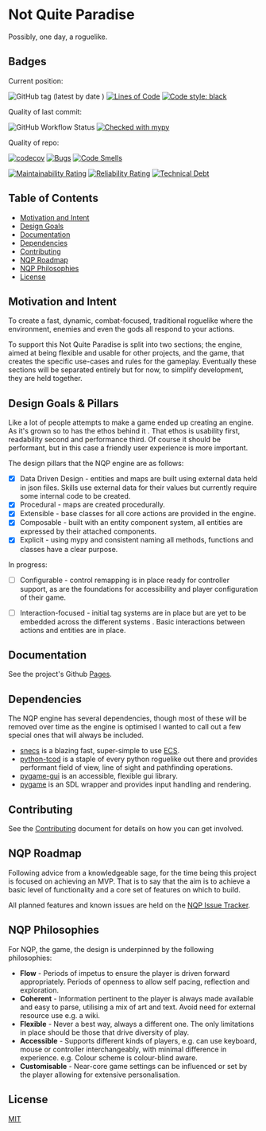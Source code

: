 
# Not Quite Paradise
Possibly, one day, a roguelike.

## Badges
Current position:

![GitHub tag (latest by date
  )](https://img.shields.io/github/v/tag/Snayff/notquiteparadise?label=version)
 [![Lines of Code](https://sonarcloud.io/api/project_badges/measure?project=Snayff_notquiteparadise&metric=ncloc)](https://sonarcloud.io/dashboard?id=Snayff_notquiteparadise)
 [![Code style: black](https://img.shields.io/badge/code%20style-black-000000.svg)](https://github.com/psf/black)

Quality of last commit:  

 ![GitHub
 Workflow Status](https://img.shields.io/github/workflow/status/Snayff/notquiteparadise/Not%20Quite%20Paradise) 
 [![Checked with mypy](http://www.mypy-lang.org/static/mypy_badge.svg)](http://mypy-lang.org/)
 
 
 Quality of repo:
 
[![codecov](https://codecov.io/gh/Snayff/notquiteparadise/branch/develop/graph/badge.svg?token=RDFQIMW3OC)](https://codecov.io/gh/Snayff/notquiteparadise/)
 [![Bugs](https://sonarcloud.io/api/project_badges/measure?project=Snayff_notquiteparadise&metric=bugs)](https://sonarcloud.io/dashboard?id=Snayff_notquiteparadise)
 [![Code Smells](https://sonarcloud.io/api/project_badges/measure?project=Snayff_notquiteparadise&metric=code_smells)](https://sonarcloud.io/dashboard?id=Snayff_notquiteparadise)
 
 [![Maintainability Rating](https://sonarcloud.io/api/project_badges/measure?project=Snayff_notquiteparadise&metric=sqale_rating)](https://sonarcloud.io/dashboard?id=Snayff_notquiteparadise)
 [![Reliability Rating](https://sonarcloud.io/api/project_badges/measure?project=Snayff_notquiteparadise&metric=reliability_rating)](https://sonarcloud.io/dashboard?id=Snayff_notquiteparadise)
  [![Technical Debt](https://sonarcloud.io/api/project_badges/measure?project=Snayff_notquiteparadise&metric=sqale_index)](https://sonarcloud.io/dashboard?id=Snayff_notquiteparadise)
  



## Table of Contents
- [Motivation and Intent](#motivation-and-intent)
- [Design Goals](#design-goals-&-pillars)
- [Documentation](#documentation)
- [Dependencies](#dependencies)
- [Contributing](#contributing)
- [NQP Roadmap](#nqp-roadmap)
- [NQP Philosophies](#nqp-philosophies)
- [License](#license)

## Motivation and Intent
To create a fast, dynamic, combat-focused, traditional roguelike where the environment, enemies and even the
 gods all respond to your actions. 
 
 To support this Not Quite Paradise is split into two sections; the engine, aimed at
  being flexible and usable for other projects, and the game, that creates the specific use-cases and rules for the
   gameplay. Eventually these sections will be separated entirely but for now, to simplify development, they are held
    together.

## Design Goals & Pillars
Like a lot of people attempts to make a game ended up creating an engine. As it's grown so to has the ethos behind it
. That ethos is usability first, readability second and performance third. Of course it should be performant, but in
 this case a friendly user experience is more important.   

The design pillars that the NQP engine are as follows:
* [x] Data Driven Design - entities and maps are built using external data held in json files. Skills use external
 data for their values but currently require some internal code to be created. 
* [x] Procedural -  maps are created procedurally.
* [x] Extensible - base classes for all core actions are provided in the engine.
* [x] Composable - built with an entity component system, all entities are expressed by their attached components.
* [x] Explicit - using mypy and consistent naming all methods, functions and classes have a clear purpose.

In progress:
* [ ] Configurable - control remapping is in place ready for controller support, as are the foundations for
 accessibility and player configuration of their game. 
* [ ] Interaction-focused - initial tag systems are in place but are yet to be embedded across the different systems
. Basic interactions between actions and entities are in place.   
 

## Documentation
See the project's Github [Pages].

[Pages]: https://snayff.github.io/notquiteparadise/

## Dependencies
The NQP engine has several dependencies, though most of these will be removed over time as the engine is optimised I
 wanted to call out a few special ones that will always be included.
 
 * [snecs] is a blazing fast, super-simple to use [ECS].
 * [python-tcod] is a staple of every python roguelike out there and provides performant field of view, line of sight
  and
  pathfinding operations.
 * [pygame-gui] is an accessible, flexible gui library.
 * [pygame] is an SDL wrapper and provides input handling and rendering.
 
 [snecs]: https://snecs.slavfox.space/
 [ECS]: https://snecs.slavfox.space/ecs/
 [python-tcod]: https://python-tcod.readthedocs.io/en/latest/index.html
 [pygame-gui]: https://pygame-gui.readthedocs.io/en/latest/index.html
 [pygame]: https://www.pygame.org/docs/
 

## Contributing
See the [Contributing] document for details on how you can get involved.

[Contributing]: CONTRIBUTING.md

## NQP Roadmap
Following advice from a knowledgeable sage, for the time being this project is focused on achieving an MVP. That is
 to say that the aim is to achieve a basic level of functionality and a core set of features on which to build.

All planned features and known issues are held on the [NQP Issue Tracker]. 

[NQP Issue Tracker]: https://nqp.myjetbrains.com/youtrack/issues

## NQP Philosophies 
For NQP, the game, the design is underpinned by the following philosophies:
* **Flow** - Periods of impetus to ensure the player is driven forward appropriately. Periods of openness to allow self
 pacing, reflection and exploration.
* **Coherent** - Information pertinent to the player is always made available and easy to parse, utilising a mix of
 art and text. Avoid need for external resource use e.g. a wiki.
* **Flexible**  - Never a best way, always a different one. The only limitations in place should be those that drive
 diversity of play.
* **Accessible** - Supports different kinds of players, e.g. can use keyboard, mouse or controller interchangeably, with
 minimal
 difference in experience. e.g. Colour scheme is colour-blind aware.
* **Customisable** - Near-core game settings can be influenced or set by the player allowing for extensive
 personalisation.

## License
[MIT](https://tldrlegal.com/license/mit-license)
